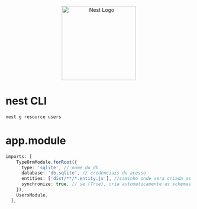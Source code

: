 <p align="center">
  <a href="http://nestjs.com/" target="blank"><img src="https://nestjs.com/img/logo-small.svg" width="200" alt="Nest Logo" /></a>
</p>

[circleci-image]: https://img.shields.io/circleci/build/github/nestjs/nest/master?token=abc123def456
[circleci-url]: https://circleci.com/gh/nestjs/nest


# nest CLI

```bash
nest g resource users
```


# app.module

```ts
imports: [
    TypeOrmModule.forRoot({
      type: 'sqlite', // nome do db
      database: 'db.sqlite', // credenciais de acesso
      entities: ['dist/**/*.entity.js'], //caminho onde sera criada as entidades
      synchronize: true, // se (True), cria automaticamente as schemas
    }),
    UsersModule,
  ],
  ```